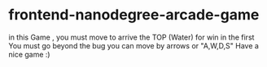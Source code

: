 frontend-nanodegree-arcade-game
===============================

in this Game , you must move to arrive the TOP (Water) for win
in the first You must go beyond the bug
you can move by arrows or  "A,W,D,S"
Have a nice game :)
